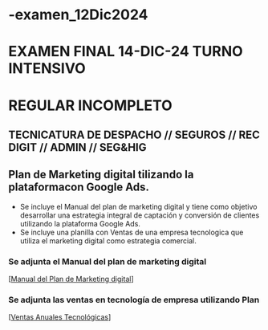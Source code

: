 # -examen_12Dic2024
   # EXAMEN FINAL 14-DIC-24 TURNO INTENSIVO
   # REGULAR INCOMPLETO
   ## TECNICATURA DE DESPACHO // SEGUROS // REC DIGIT // ADMIN // SEG&HIG
   
   ## Plan de Marketing digital tilizando la plataformacon Google Ads.

   * Se incluye el Manual del plan de marketing digital y tiene como objetivo desarrollar una estrategia integral de captación y conversión de clientes utilizando la plataforma Google Ads.
   * Se incluye una planilla con Ventas de una empresa tecnologica que utiliza el marketing digital como estrategia comercial.
   
   ### Se adjunta el Manual del plan de marketing digital
   [[Manual del Plan de Marketing digital](https://docs.google.com/document/d/17iVrcdj9M_5Aei_9DUxGtE0H8SJAc9IhDi5pPax81Qc/edit?usp=sharing)]
   
   ### Se adjunta las ventas en tecnología de empresa utilizando Plan
   [[Ventas Anuales Tecnológicas](https://docs.google.com/spreadsheets/d/1cLgzRh7tYajiY2pDYPek3ITKEflMLAkUKRUs2HD0pGw/edit?usp=sharing)]
